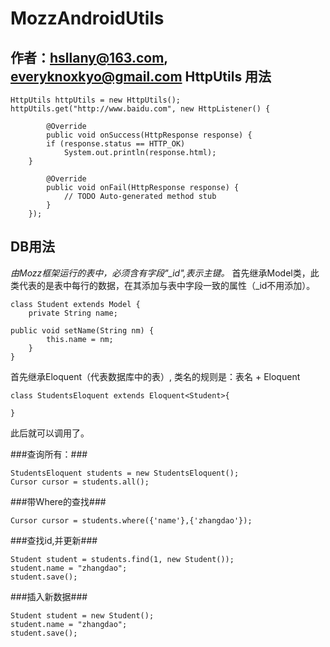 MozzAndroidUtils
===================
作者：hsllany@163.com, everyknoxkyo@gmail.com
HttpUtils 用法
-------------------

```
HttpUtils httpUtils = new HttpUtils();
httpUtils.get("http://www.baidu.com", new HttpListener() {

		@Override
		public void onSuccess(HttpResponse response) {
		if (response.status == HTTP_OK)
			System.out.println(response.html);
	}

		@Override
		public void onFail(HttpResponse response) {
			// TODO Auto-generated method stub
		}
	});
```

DB用法
--------------------
*由Mozz框架运行的表中，必须含有字段"_id",表示主键。*
首先继承Model类，此类代表的是表中每行的数据，在其添加与表中字段一致的属性（_id不用添加）。

```
class Student extends Model {
	private String name;

public void setName(String nm) {
		this.name = nm;
	}
}
```

首先继承Eloquent（代表数据库中的表）, 类名的规则是：表名 + Eloquent

```
class StudentsEloquent extends Eloquent<Student>{

}
```

此后就可以调用了。

###查询所有：###
```
StudentsEloquent students = new StudentsEloquent();
Cursor cursor = students.all();
```

###带Where的查找###
```
Cursor cursor = students.where({'name'},{'zhangdao'});
```

###查找id,并更新###
```
Student student = students.find(1, new Student());
student.name = "zhangdao";
student.save();
```

###插入新数据###
```
Student student = new Student();
student.name = "zhangdao";
student.save();
```

